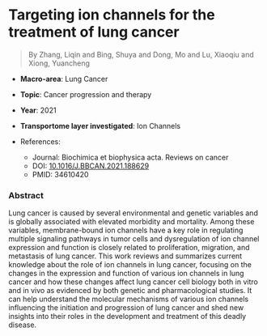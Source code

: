 # Targeting ion channels for the treatment of lung cancer

> By Zhang, Liqin and Bing, Shuya and Dong, Mo and Lu, Xiaoqiu and Xiong, Yuancheng

- **Macro-area**: Lung Cancer
- **Topic**: Cancer progression and therapy
- **Year**: 2021
- **Transportome layer investigated**: Ion Channels

- References:
  - Journal: Biochimica et biophysica acta. Reviews on cancer
  - DOI: [10.1016/J.BBCAN.2021.188629](https://doi.org/10.1016/J.BBCAN.2021.188629)
  - PMID: 34610420

### Abstract

Lung cancer is caused by several environmental and genetic variables and is globally associated with elevated morbidity and mortality. Among these variables, membrane-bound ion channels have a key role in regulating multiple signaling pathways in tumor cells and dysregulation of ion channel expression and function is closely related to proliferation, migration, and metastasis of lung cancer. This work reviews and summarizes current knowledge about the role of ion channels in lung cancer, focusing on the changes in the expression and function of various ion channels in lung cancer and how these changes affect lung cancer cell biology both in vitro and in vivo as evidenced by both genetic and pharmacological studies. It can help understand the molecular mechanisms of various ion channels influencing the initiation and progression of lung cancer and shed new insights into their roles in the development and treatment of this deadly disease.
